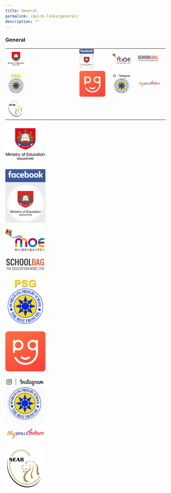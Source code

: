 ```yaml
---
title: General
permalink: /quick-links/general/
description: ""
---
```

### General

|  	|  	|  	|  	|
|---	|---	|---	|---	|
|<a href="https://www.moe.gov.sg/"><img style="width:25%" src="/images/link14.png">  	| <a href="https://www.facebook.com/moesingapore/"><img style="width:50%" src="/images/link15.png"> 	| <a href="https://www.moe.gov.sg/microsites/moekindergarten/"><img style="width:90%" src="/images/link16.png"> 	| <a href="https://www.schoolbag.edu.sg/"><img style="width:80%" src="/images/link17.png">	|
| <a href="https://www.facebook.com/psg.sbps?sk=wall"><img style="width:25%" src="/images/link18.png"> 	|  <a href="https://pg.moe.edu.sg/"><img style="width:90%" src="/images/link19.png">	|  <a href="https://www.instagram.com/sembawangprimaryschool/"><img style="width:90%" src="/images/link20.png">	| <a href="https://www.myskillsfuture.sg/content/student/en/primary.html"><img style="width:90%" src="/images/link22.png"> 	|
| <a href="http://www.seab.gov.sg/"><img style="width:25%" src="/images/link23.png"> 	|  	|  	|  	|


<p><a href="https://www.moe.gov.sg/"> 
<img style="width:25%" src="/images/link14.png">  
</a></p>

<p><a href="https://www.facebook.com/moesingapore/"> 
<img style="width:25%" src="/images/link15.png">  
</a></p>

<p><a href="https://www.moe.gov.sg/microsites/moekindergarten/"> 
<img style="width:25%" src="/images/link16.png">  
</a></p>

<p><a href="https://www.schoolbag.edu.sg/"> 
<img style="width:25%" src="/images/link17.png">  
</a></p>

<p><a href="https://www.facebook.com/psg.sbps?sk=wall"> 
<img style="width:25%" src="/images/link18.png">  
</a></p>

<p><a href="https://pg.moe.edu.sg/"> 
<img style="width:25%" src="/images/link19.png">  
</a></p>

<p><a href="https://www.instagram.com/sembawangprimaryschool/"> 
<img style="width:25%" src="/images/link20.png">  
</a></p>

<p><a href="https://www.myskillsfuture.sg/content/student/en/primary.html"> 
<img style="width:25%" src="/images/link22.png">  
</a></p>

<p><a href="http://www.seab.gov.sg/"> 
<img style="width:25%" src="/images/link23.png">  
</a></p>